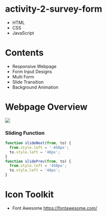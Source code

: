 # activity-2-survey-form
 - HTML
 - CSS
 - JavaScript

# Contents
- Responsive Webpage
- Form Input Designs
- Multi Form
- Slide Transition
- Background Animation

# Webpage Overview
<img src='https://media2.giphy.com/media/c1wy6Vv0Hu7YokGYf6/giphy.gif'/>

### Sliding Function
``` javascript
function slideNext(from, to) {
  from.style.left = '-450px';
  to.style.left = '40px';
}
function slidePrev(from, to) {
  from.style.left = '450px';
  to.style.left = '40px';
}
```

#  Icon Toolkit
- Font Awesome
    https://fontawesome.com/
